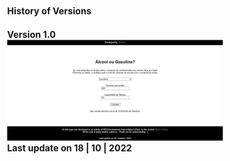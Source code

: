 History of Versions
---
Version 1.0
![](https://github.com/vtfeitosa/acelera_js/blob/main/consumo/assets/versions/consumo_v1.0.jpg)
Last update on 18 | 10 | 2022
---